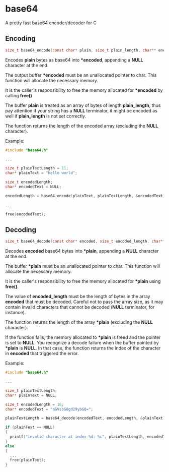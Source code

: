 # base64
A pretty fast base64 encoder/decoder for C

## Encoding

```C
size_t base64_encode(const char* plain, size_t plain_length, char** encoded);
```

Encodes __plain__ bytes as base64 into __\*encoded__, appending a __NULL__ character at the end.

The output buffer __\*encoded__ must be an unallocated pointer to char. This function will allocate the necessary memory.

It is the caller's responsibility to free the memory allocated for __\*encoded__ by calling __free()__

The buffer __plain__ is treated as an array of bytes of length __plain_length__,
thus pay attention if your string has a __NULL__ terminator, it might be encoded as well if __plain_length__ is not set correctly.

The function returns the length of the encoded array (excluding the __NULL__ character).

Example:
```C
#include "base64.h"

...

size_t plainTextLength = 11;
char* plainText = "hello world";

size_t encodedLength;
char* encodedText = NULL;

encodedLength = base64_encode(plainText, plainTextLength, &encodedText);

...

free(encodedText);
```

## Decoding

```C
size_t base64_decode(const char* encoded, size_t encoded_length, char** plain);
```

Decodes __encoded__ base64 bytes into __\*plain__, appending a __NULL__ character at the end.

The buffer __\*plain__ must be an unallocated pointer to char. This function will allocate the necessary memory.

It is the caller's responsibility to free the memory allocated for __\*plain__ using __free()__.

The value of __encoded_length__ must be the length of bytes in the array __encoded__ that must be decoded.
Careful not to pass the array size, as it may contain invalid characters that cannot be decoded (__NULL__ terminator, for instance).

The function returns the length of the array __\*plain__ (excluding the __NULL__ character).

If the function fails, the memory allocated to __\*plain__ is freed and the pointer is set to __NULL__.
You recognize a decode failure when the buffer pointed by __\*plain__ is __NULL__.
In that case, the function returns the index of the character in __encoded__ that triggered the error.

Example:
```C
#include "base64.h"

...

size_t plainTextLength;
char* plainText = NULL;

size_t encodedLength = 16;
char* encodedText = "aGVsbG8gd29ybGQ=";

plainTextLength = base64_decode(encodedText, encodedLength, &plainText);

if (plainText == NULL)
{
  printf("invalid character at index %d: %c", plainTextLength, encodedText[plainTextLength]);
}
else
{
  ...
  free(plainText);
}
```
